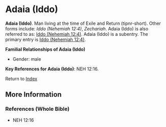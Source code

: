 # Adaia (Iddo)
**Adaia (Iddo)**. 
Man living at the time of Exile and Return (tipnr-short). 
Other forms include: 
*Iddo (Nehemiah 12:4)*, *Zechariah*. 
Adaia (Iddo) is also referred to as: 
[Iddo (Nehemiah 12:4)](Iddo.7.md). 
Adaia (Iddo) is a subentry. The primary entry is 
[Iddo (Nehemiah 12:4)](Iddo.7.md). 




**Familial Relationships of Adaia (Iddo)**


* Gender: male




**Key References for Adaia (Iddo)**: 
NEH 12:16. 






Return to [Index](00-Index.md)

## More Information

### References (Whole Bible)

* NEH 12:16



